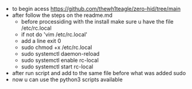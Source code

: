 - to begin acess https://github.com/thewh1teagle/zero-hid/tree/main
- after follow the steps on the readme.md
  - before processiding with the install make sure u have the file /etc/rc.local
  - if not do 'vim /etc/rc.local'
  - add a line exit 0
  - sudo chmod +x /etc/rc.local
  - sudo systemctl daemon-reload
  - sudo systemctl enable rc-local
  - sudo systemctl start rc-local
- after run script and add to the same file before what was added sudo
- now u can use the python3 scripts available



